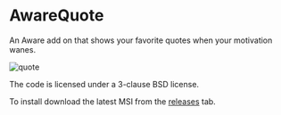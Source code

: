 # AwareQuote

An Aware add on that shows your favorite quotes when your motivation wanes.

![quote](https://cloud.githubusercontent.com/assets/6430983/7379366/6ffc4f3a-edc2-11e4-80b0-97455b13ff2b.JPG)

The code is licensed under a 3-clause BSD license.

To install download the latest MSI from the [releases](https://github.com/BucklingSprings/AwareQuote/releases) tab.
